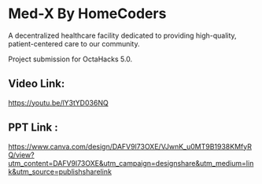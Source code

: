 # Med-X By HomeCoders

A decentralized healthcare facility dedicated to providing high-quality, patient-centered care to our community.

Project submission for OctaHacks 5.0.

## Video Link:
https://youtu.be/lY3tYD036NQ

## PPT Link : 
https://www.canva.com/design/DAFV9l73OXE/VJwnK_u0MT9B1938KMfyRQ/view?utm_content=DAFV9l73OXE&utm_campaign=designshare&utm_medium=link&utm_source=publishsharelink

